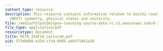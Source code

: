```yaml
---
content_type: resource
description: This resource contains information related to becchi-rouet-stora-tyutin
  (BRST) symmetry, physical states and unitarity.
file: /media/https%3A/open-learning-course-data-rc.s3.amazonaws.com/8-324-relativistic-quantum-field-theory-ii-fall-2010/573db088e154cfa40d05a4b471461a28_MIT8_324F10_Lecture6.pdf
file_type: application/pdf
resourcetype: Document
title: MIT8_324F10_Lecture6.pdf
uid: 573db088-e154-cfa4-0d05-a4b471461a28
---
```

